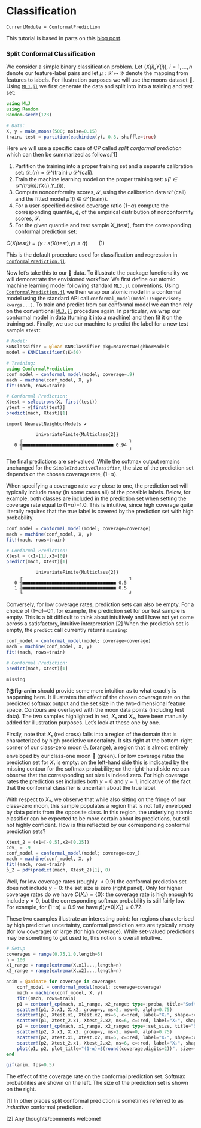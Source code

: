 
# Classification

``` @meta
CurrentModule = ConformalPrediction
```

This tutorial is based in parts on this [blog post](https://www.paltmeyer.com/blog/posts/conformal-prediction/).

### Split Conformal Classification

We consider a simple binary classification problem. Let (*X*_(*i*),*Y*_(*i*)), *i* = 1, ..., *n* denote our feature-label pairs and let *μ* : 𝒳 ↦ 𝒴 denote the mapping from features to labels. For illustration purposes we will use the moons dataset 🌙. Using [`MLJ.jl`](https://alan-turing-institute.github.io/MLJ.jl/v0.18/) we first generate the data and split into into a training and test set:

``` julia
using MLJ
using Random
Random.seed!(123)

# Data:
X, y = make_moons(500; noise=0.15)
train, test = partition(eachindex(y), 0.8, shuffle=true)
```

Here we will use a specific case of CP called *split conformal prediction* which can then be summarized as follows:[1]

1.  Partition the training into a proper training set and a separate calibration set: 𝒟_(*n*) = 𝒟^(train) ∪ 𝒟^(cali).
2.  Train the machine learning model on the proper training set: *μ̂*_(*i* ∈ 𝒟^(train))(*X*_(*i*),*Y*_(*i*)).
3.  Compute nonconformity scores, 𝒮, using the calibration data 𝒟^(cali) and the fitted model *μ̂*_(*i* ∈ 𝒟^(train)).
4.  For a user-specified desired coverage ratio (1−*α*) compute the corresponding quantile, *q̂*, of the empirical distribution of nonconformity scores, 𝒮.
5.  For the given quantile and test sample *X*_(test), form the corresponding conformal prediction set:

*C*(*X*_(test)) = {*y* : *s*(*X*_(test),*y*) ≤ *q̂*}   (1)

This is the default procedure used for classification and regression in [`ConformalPrediction.jl`](https://github.com/pat-alt/ConformalPrediction.jl).

Now let’s take this to our 🌙 data. To illustrate the package functionality we will demonstrate the envisioned workflow. We first define our atomic machine learning model following standard [`MLJ.jl`](https://alan-turing-institute.github.io/MLJ.jl/v0.18/) conventions. Using [`ConformalPrediction.jl`](https://github.com/pat-alt/ConformalPrediction.jl) we then wrap our atomic model in a conformal model using the standard API call `conformal_model(model::Supervised; kwargs...)`. To train and predict from our conformal model we can then rely on the conventional [`MLJ.jl`](https://alan-turing-institute.github.io/MLJ.jl/v0.18/) procedure again. In particular, we wrap our conformal model in data (turning it into a machine) and then fit it on the training set. Finally, we use our machine to predict the label for a new test sample `Xtest`:

``` julia
# Model:
KNNClassifier = @load KNNClassifier pkg=NearestNeighborModels
model = KNNClassifier(;K=50) 

# Training:
using ConformalPrediction
conf_model = conformal_model(model; coverage=.9)
mach = machine(conf_model, X, y)
fit!(mach, rows=train)

# Conformal Prediction:
Xtest = selectrows(X, first(test))
ytest = y[first(test)]
predict(mach, Xtest)[1]
```

    import NearestNeighborModels ✔

               UnivariateFinite{Multiclass{2}}      
         ┌                                        ┐ 
       0 ┤■■■■■■■■■■■■■■■■■■■■■■■■■■■■■■■■■■ 0.94   
         └                                        ┘ 

The final predictions are set-valued. While the softmax output remains unchanged for the `SimpleInductiveClassifier`, the size of the prediction set depends on the chosen coverage rate, (1−*α*).

When specifying a coverage rate very close to one, the prediction set will typically include many (in some cases all) of the possible labels. Below, for example, both classes are included in the prediction set when setting the coverage rate equal to (1−*α*)=1.0. This is intuitive, since high coverage quite literally requires that the true label is covered by the prediction set with high probability.

``` julia
conf_model = conformal_model(model; coverage=coverage)
mach = machine(conf_model, X, y)
fit!(mach, rows=train)

# Conformal Prediction:
Xtest = (x1=[1],x2=[0])
predict(mach, Xtest)[1]
```

               UnivariateFinite{Multiclass{2}}      
         ┌                                        ┐ 
       0 ┤■■■■■■■■■■■■■■■■■■■■■■■■■■■■■■■■■■■ 0.5   
       1 ┤■■■■■■■■■■■■■■■■■■■■■■■■■■■■■■■■■■■ 0.5   
         └                                        ┘ 

Conversely, for low coverage rates, prediction sets can also be empty. For a choice of (1−*α*)=0.1, for example, the prediction set for our test sample is empty. This is a bit difficult to think about intuitively and I have not yet come across a satisfactory, intuitive interpretation.[2] When the prediction set is empty, the `predict` call currently returns `missing`:

``` julia
conf_model = conformal_model(model; coverage=coverage)
mach = machine(conf_model, X, y)
fit!(mach, rows=train)

# Conformal Prediction:
predict(mach, Xtest)[1]
```

    missing

**?@fig-anim** should provide some more intuition as to what exactly is happening here. It illustrates the effect of the chosen coverage rate on the predicted softmax output and the set size in the two-dimensional feature space. Contours are overlayed with the moon data points (including test data). The two samples highlighted in red, *X*₁ and *X*₂, have been manually added for illustration purposes. Let’s look at these one by one.

Firstly, note that *X*₁ (red cross) falls into a region of the domain that is characterized by high predictive uncertainty. It sits right at the bottom-right corner of our class-zero moon 🌜 (orange), a region that is almost entirely enveloped by our class-one moon 🌛 (green). For low coverage rates the prediction set for *X*₁ is empty: on the left-hand side this is indicated by the missing contour for the softmax probability; on the right-hand side we can observe that the corresponding set size is indeed zero. For high coverage rates the prediction set includes both *y* = 0 and *y* = 1, indicative of the fact that the conformal classifier is uncertain about the true label.

With respect to *X*₂, we observe that while also sitting on the fringe of our class-zero moon, this sample populates a region that is not fully enveloped by data points from the opposite class. In this region, the underlying atomic classifier can be expected to be more certain about its predictions, but still not highly confident. How is this reflected by our corresponding conformal prediction sets?

``` julia
Xtest_2 = (x1=[-0.5],x2=[0.25])
cov_ = .9
conf_model = conformal_model(model; coverage=cov_)
mach = machine(conf_model, X, y)
fit!(mach, rows=train)
p̂_2 = pdf(predict(mach, Xtest_2)[1], 0)
```

Well, for low coverage rates (roughly  \< 0.9) the conformal prediction set does not include *y* = 0: the set size is zero (right panel). Only for higher coverage rates do we have *C*(*X*₂) = {0}: the coverage rate is high enough to include *y* = 0, but the corresponding softmax probability is still fairly low. For example, for (1−*α*) = 0.9 we have *p̂*(*y*=0|*X*₂) = 0.72.

These two examples illustrate an interesting point: for regions characterised by high predictive uncertainty, conformal prediction sets are typically empty (for low coverage) or large (for high coverage). While set-valued predictions may be something to get used to, this notion is overall intuitive.

``` julia
# Setup
coverages = range(0.75,1.0,length=5)
n = 100
x1_range = range(extrema(X.x1)...,length=n)
x2_range = range(extrema(X.x2)...,length=n)

anim = @animate for coverage in coverages
    conf_model = conformal_model(model; coverage=coverage)
    mach = machine(conf_model, X, y)
    fit!(mach, rows=train)
    p1 = contourf_cp(mach, x1_range, x2_range; type=:proba, title="Softmax", axis=nothing)
    scatter!(p1, X.x1, X.x2, group=y, ms=2, msw=0, alpha=0.75)
    scatter!(p1, Xtest.x1, Xtest.x2, ms=6, c=:red, label="X₁", shape=:cross, msw=6)
    scatter!(p1, Xtest_2.x1, Xtest_2.x2, ms=6, c=:red, label="X₂", shape=:diamond, msw=6)
    p2 = contourf_cp(mach, x1_range, x2_range; type=:set_size, title="Set size", axis=nothing)
    scatter!(p2, X.x1, X.x2, group=y, ms=2, msw=0, alpha=0.75)
    scatter!(p2, Xtest.x1, Xtest.x2, ms=6, c=:red, label="X₁", shape=:cross, msw=6)
    scatter!(p2, Xtest_2.x1, Xtest_2.x2, ms=6, c=:red, label="X₂", shape=:diamond, msw=6)
    plot(p1, p2, plot_title="(1-α)=$(round(coverage,digits=2))", size=(800,300))
end

gif(anim, fps=0.5)
```

The effect of the coverage rate on the conformal prediction set. Softmax probabilities are shown on the left. The size of the prediction set is shown on the right.

[1] In other places split conformal prediction is sometimes referred to as *inductive* conformal prediction.

[2] Any thoughts/comments welcome!

